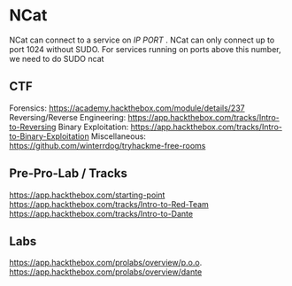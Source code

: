 # NCat

NCat can connect to a service on _IP_ _PORT_ . NCat can only connect up to port 1024 without SUDO. For services running on ports above this number, we need to do SUDO ncat

## CTF
Forensics: https://academy.hackthebox.com/module/details/237
Reversing/Reverse Engineering: https://app.hackthebox.com/tracks/Intro-to-Reversing
Binary Exploitation: https://app.hackthebox.com/tracks/Intro-to-Binary-Exploitation
Miscellaneous: https://github.com/winterrdog/tryhackme-free-rooms

## Pre-Pro-Lab / Tracks
https://app.hackthebox.com/starting-point
https://app.hackthebox.com/tracks/Intro-to-Red-Team
https://app.hackthebox.com/tracks/Intro-to-Dante

## Labs
https://app.hackthebox.com/prolabs/overview/p.o.o.
https://app.hackthebox.com/prolabs/overview/dante